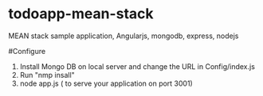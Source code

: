 # todoapp-mean-stack
MEAN stack sample application, Angularjs, mongodb, express, nodejs

#Configure

1. Install Mongo DB on local server and change the URL in Config/index.js
2. Run "nmp insall"
3. node app.js ( to serve your application on port 3001)
